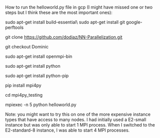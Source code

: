 How to run the helloworld.py file in gcp (I might have missed one or two steps but I think these are the most important ones):


sudo apt-get install build-essential\\
sudo apt-get install git google-perftools  

git clone https://github.com/dodiaz/NN-Parallelization.git

git checkout Dominic

sudo apt-get install openmpi-bin

sudo apt-get install python

sudo apt-get install python-pip

pip install mpi4py

cd mpi4py_testing


mpiexec -n 5 python helloworld.py

Note: you might want to try this on one of the more expensive instance types that have access to many nodes. I had initially used a E2-small instance but was only able to start 1 MPI process. When I switched to the E2-standard-8 instance, I was able to start 4 MPI processes.
